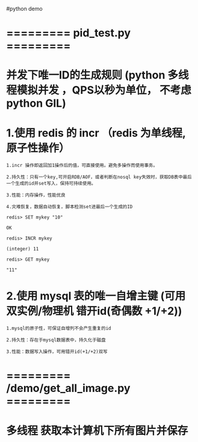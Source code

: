 #python demo

# ========= pid_test.py =========

# 并发下唯一ID的生成规则 (python 多线程模拟并发 ，QPS以秒为单位， 不考虑 python GIL)

# 1.使用 redis 的 incr （redis 为单线程, 原子性操作）
	
	1.incr 操作即返回加1操作后的值，可直接使用。避免多操作而使用事务。
	
	2.持久性：只有一个key,可开启RDB/AOF，或者判断在nosql key失效时，获取DB表中最后一个生成的id并set写入，保持可持续使用。

	3.性能：内存操作，性能优良

	4.灾难恢复，数据自动恢复，脚本检测set进最后一个生成的ID

	redis> SET mykey "10"
	
	OK
	
	redis> INCR mykey
	
	(integer) 11
	
	redis> GET mykey
	
	"11"


# 2.使用 mysql 表的唯一自增主键 (可用双实例/物理机 错开id(奇偶数 +1/+2))
	
	1.mysql的原子性，可保证自增列不会产生重复的id

	2.持久性：存在于mysql数据表中，持久化于磁盘

	3.性能：数据写入操作，可用错开id(+1/+2)双写



# ========= /demo/get_all_image.py =========
# 多线程 获取本计算机下所有图片并保存

